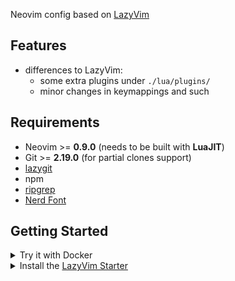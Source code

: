 Neovim config based on [LazyVim](https://github.com/LazyVim/LazyVim)

## Features


- differences to LazyVim:
    - some extra plugins under `./lua/plugins/`
    - minor changes in keymappings and such

## Requirements

- Neovim >= **0.9.0** (needs to be built with **LuaJIT**)
- Git >= **2.19.0** (for partial clones support)
- [lazygit](https://github.com/jesseduffield/lazygit#installation)
- npm
- [ripgrep](https://github.com/BurntSushi/ripgrep)
- [Nerd Font](https://www.nerdfonts.com/)

## Getting Started

<details><summary>Try it with Docker</summary>

```sh
docker run -w /root -it --rm alpine:edge sh -uelic '
  apk add git lazygit neovim ripgrep alpine-sdk --update
  git clone https://github.com/linusboehm/starter ~/.config/nvim
  cd ~/.config/nvim
  nvim
```

</details>

<details><summary>Install the <a href="https://github.com/LazyVim/starter">LazyVim Starter</a></summary>

- Make a backup of your current Neovim files:

  ```sh
  mv ~/.config/nvim ~/.config/nvim.bak
  mv ~/.local/share/nvim ~/.local/share/nvim.bak
  ```

- Clone the starter

  ```sh
    mkdir ~/.config
    cd ~/.config
    git clone git@github.com:linusboehm/neovim.git nvim
  ```

- Remove the `.git` folder, so you can add it to your own repo later

  ```sh
  rm -rf ~/.config/nvim/.git
  ```

- Start Neovim!

  ```sh
  nvim
  ```

</details>
